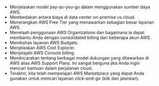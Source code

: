 - Menjelaskan model pay-as-you-go dalam menggunakan sumber daya AWS.
- Membedakan antara biaya di data center on-premise vs cloud.
- Menerangkan AWS Free Tier yang menawarkan sebagian besar layanan AWS.
- Menelaah penggunaan AWS Organizations dan bagaimana ia dapat membantu Anda dengan consolidated billing dari beberapa akun AWS.
- Membahas layanan AWS Budgets.
- Menjelaskan AWS Cost Explorer.
- Menjelajahi AWS Console billing.
- Membicarakan tentang berbagai model dukungan yang ditawarkan di AWS alias AWS Support Plans. Ini sangat berguna jika Anda ingin mencari bantuan dalam perjalanan cloud.
- Terakhir, kita telah mempelajari AWS Marketplace yang dapat Anda gunakan untuk mencari layanan _click-and-go_ (klik dan jalankan).